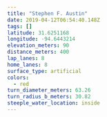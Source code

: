 ```yaml
---
title: "Stephen F. Austin"
date: 2019-04-12T06:54:40.148Z
tags: []
latitude: 31.6251168
longitude: -94.6443214
elevation_meters: 90
distance_meters: 400
lap_lanes: 8
home_lanes: 8
surface_type: artificial
colors:
  - red
turn_diameter_meters: 63.26
turn_radius_b_meters: 30.82
steeple_water_location: inside
---
```


